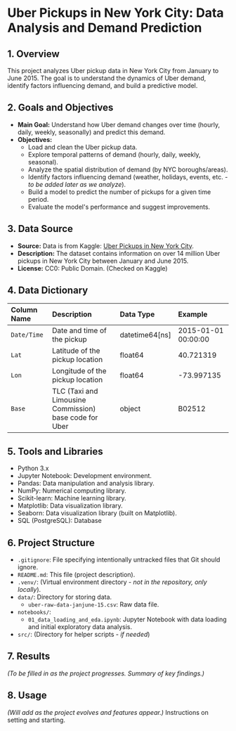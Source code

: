 # Uber Pickups in New York City: Data Analysis and Demand Prediction

## 1. Overview

This project analyzes Uber pickup data in New York City from January to June 2015.  The goal is to understand the dynamics of Uber demand, identify factors influencing demand, and build a predictive model.

## 2. Goals and Objectives

*   **Main Goal:** Understand how Uber demand changes over time (hourly, daily, weekly, seasonally) and predict this demand.
*   **Objectives:**
    *   Load and clean the Uber pickup data.
    *   Explore temporal patterns of demand (hourly, daily, weekly, seasonal).
    *   Analyze the spatial distribution of demand (by NYC boroughs/areas).
    *   Identify factors influencing demand (weather, holidays, events, etc. - *to be added later as we analyze*).
    *   Build a model to predict the number of pickups for a given time period.
    *   Evaluate the model's performance and suggest improvements.

## 3. Data Source

*   **Source:** Data is from Kaggle: [Uber Pickups in New York City](https://www.kaggle.com/datasets/fivethirtyeight/uber-pickups-in-new-york-city).
*   **Description:** The dataset contains information on over 14 million Uber pickups in New York City between January and June 2015.
* **License:** CC0: Public Domain. (Checked on Kaggle)

## 4. Data Dictionary

| Column Name     | Description                                      | Data Type | Example                 |
| :-------------- | :----------------------------------------------- | :-------- | :---------------------- |
| `Date/Time`    | Date and time of the pickup                     | datetime64[ns]  | 2015-01-01 00:00:00     |
| `Lat`           | Latitude of the pickup location                | float64   | 40.721319              |
| `Lon`           | Longitude of the pickup location               | float64   | -73.997135             |
| `Base`           | TLC (Taxi and Limousine Commission) base code for Uber | object    | B02512                |

## 5. Tools and Libraries

*   Python 3.x
*   Jupyter Notebook: Development environment.
*   Pandas: Data manipulation and analysis library.
*   NumPy: Numerical computing library.
*   Scikit-learn: Machine learning library.
*   Matplotlib: Data visualization library.
*   Seaborn: Data visualization library (built on Matplotlib).
*   SQL (PostgreSQL): Database

## 6. Project Structure

*   `.gitignore`: File specifying intentionally untracked files that Git should ignore.
*   `README.md`: This file (project description).
*   `.venv/`: (Virtual environment directory - *not in the repository, only locally*).
*   `data/`: Directory for storing data.
    *   `uber-raw-data-janjune-15.csv`: Raw data file.
*   `notebooks/`:
    *   `01_data_loading_and_eda.ipynb`: Jupyter Notebook with data loading and initial exploratory data analysis.
*   `src/`: (Directory for helper scripts - *if needed*)

## 7. Results

*(To be filled in as the project progresses. Summary of key findings.)*

## 8. Usage
*(Will add as the project evolves and features appear.)*
Instructions on setting and starting.
